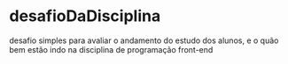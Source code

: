 # desafioDaDisciplina
desafio simples para avaliar o andamento do estudo dos alunos, e o quão bem estão indo na disciplina de programação front-end 
